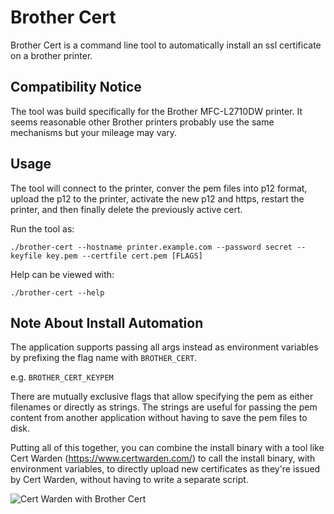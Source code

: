 # Brother Cert
Brother Cert is a command line tool to automatically install an ssl 
certificate on a brother printer.

## Compatibility Notice

The tool was build specifically for the Brother MFC-L2710DW printer. It 
seems reasonable other Brother printers probably use the same mechanisms
but your mileage may vary.

## Usage

The tool will connect to the printer, conver the pem files into p12 format,
upload the p12 to the printer, activate the new p12 and https, restart 
the printer, and then finally delete the previously active cert.

Run the tool as:

`./brother-cert --hostname printer.example.com --password secret --keyfile key.pem --certfile cert.pem [FLAGS]`

Help can be viewed with:

`./brother-cert --help`

## Note About Install Automation

The application supports passing all args instead as environment 
variables by prefixing the flag name with `BROTHER_CERT`. 

e.g. `BROTHER_CERT_KEYPEM`

There are mutually exclusive flags that allow specifying the pem 
as either filenames or directly as strings. The strings are useful 
for passing the pem content from another application without having 
to save the pem files to disk.

Putting all of this together, you can combine the install binary with 
a tool like Cert Warden (https://www.certwarden.com/) to call the 
install binary, with environment variables, to directly upload new 
certificates as they're issued by Cert Warden, without having to write a 
separate script.

![Cert Warden with Brother Cert](https://raw.githubusercontent.com/gregtwallace/brother-cert/master/img/brother-cert.png)
